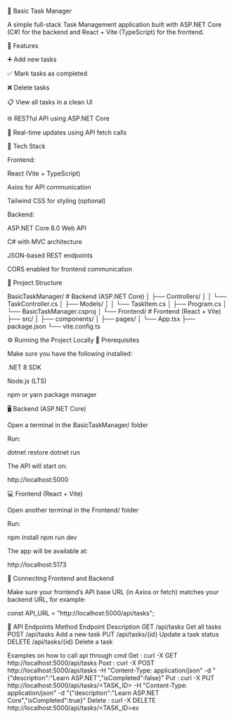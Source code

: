 📝 Basic Task Manager

A simple full-stack Task Management application built with ASP.NET Core (C#) for the backend and React + Vite (TypeScript) for the frontend.

🚀 Features

➕ Add new tasks

✅ Mark tasks as completed

❌ Delete tasks

📋 View all tasks in a clean UI

🌐 RESTful API using ASP.NET Core

🔄 Real-time updates using API fetch calls

🧩 Tech Stack

Frontend:

React (Vite + TypeScript)

Axios for API communication

Tailwind CSS for styling (optional)

Backend:

ASP.NET Core 8.0 Web API

C# with MVC architecture

JSON-based REST endpoints

CORS enabled for frontend communication

📁 Project Structure

BasicTaskManager/            # Backend (ASP.NET Core)
│   ├── Controllers/
│   │   └── TaskController.cs
│   ├── Models/
│   │   └── TaskItem.cs
│   ├── Program.cs
│   └── BasicTaskManager.csproj
│
└── Frontend/                    # Frontend (React + Vite)
    ├── src/
    │   ├── components/
    │   ├── pages/
    │   └── App.tsx
    ├── package.json
    └── vite.config.ts

⚙️ Running the Project Locally
🧠 Prerequisites

Make sure you have the following installed:

.NET 8 SDK

Node.js (LTS)

npm or yarn package manager

🖥️ Backend (ASP.NET Core)

Open a terminal in the BasicTaskManager/ folder

Run:

dotnet restore
dotnet run


The API will start on:

http://localhost:5000

💻 Frontend (React + Vite)

Open another terminal in the Frontend/ folder

Run:

npm install
npm run dev


The app will be available at:

http://localhost:5173

🔗 Connecting Frontend and Backend

Make sure your frontend’s API base URL (in Axios or fetch) matches your backend URL, for example:

const API_URL = "http://localhost:5000/api/tasks";

🧪 API Endpoints
Method Endpoint Description
GET	/api/tasks Get all tasks
POST /api/tasks Add a new task
PUT	/api/tasks/{id} Update a task status
DELETE /api/tasks/{id} Delete a task

Examples on how to call api through cmd
Get : curl -X GET http://localhost:5000/api/tasks
Post : curl -X POST http://localhost:5000/api/tasks -H "Content-Type: application/json" -d "{\"description\":\"Learn ASP.NET\",\"isCompleted\":false}"
Put : curl -X PUT http://localhost:5000/api/tasks/<TASK_ID> -H "Content-Type: application/json" -d "{\"description\":\"Learn ASP.NET Core\",\"isCompleted\":true}"
Delete : curl -X DELETE http://localhost:5000/api/tasks/<TASK_ID>ex